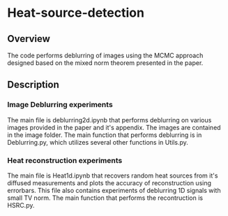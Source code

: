 # Heat-source-detection

## Overview
The code performs deblurring of images using the MCMC approach designed based on the mixed norm theorem presented in the paper.

## Description

### Image Deblurring experiments
The main file is  deblurring2d.ipynb that performs deblurring on various images provided in the paper and it's appendix.
The images  are contained in the image folder. 
The main function that performs deblurring is in Deblurring.py, which utilizes several other functions in Utils.py. 


### Heat reconstruction experiments
The main file is  Heat1d.ipynb that recovers random heat sources from it's diffused measurements and plots the accuracy of reconstruction using errorbars. This file also contains 
experiments of deblurring 1D signals with small TV norm.
The main function that performs the recontruction is HSRC.py.



